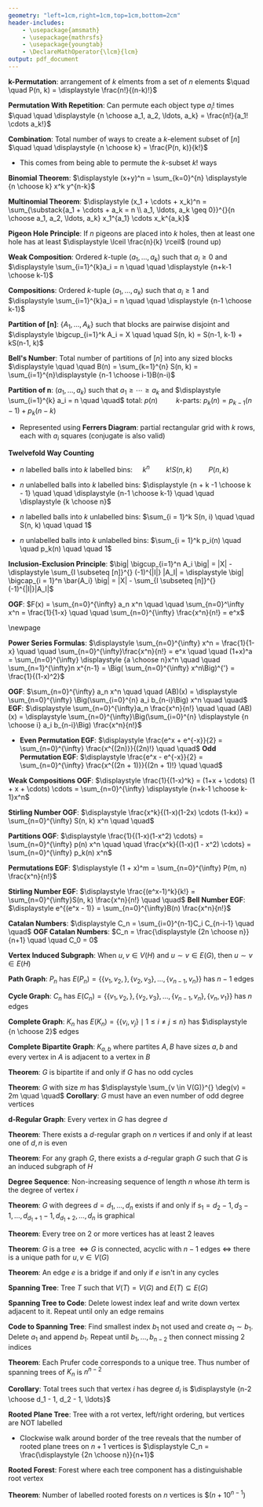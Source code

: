 ```yaml
---
geometry: "left=1cm,right=1cm,top=1cm,bottom=2cm"
header-includes:
    - \usepackage{amsmath}
    - \usepackage{mathrsfs}
    - \usepackage{youngtab}
    - \DeclareMathOperator{\lcm}{lcm}
output: pdf_document
---
```


**$\mathbf{k}$-Permutation**: arrangement of $k$ elments from a set of $n$ elements $\quad \quad P(n, k) = \displaystyle \frac{n!}{(n-k)!}$

**Permutation With Repetition**: Can permute each object type $a_i !$ times $\quad \quad \displaystyle {n \choose a_1, a_2, \ldots, a_k} = \frac{n!}{a_1! \cdots a_k!}$

**Combination**: Total number of ways to create a $k$-element subset of $[n]$ $\quad \quad \displaystyle {n \choose k} = \frac{P(n, k)}{k!}$

- This comes from being able to permute the $k$-subset $k!$ ways

**Binomial Theorem**: $\displaystyle (x+y)^n = \sum_{k=0}^{n} \displaystyle {n \choose k} x^k y^{n-k}$

**Multinomial Theorem**: $\displaystyle (x_1 + \cdots + x_k)^n = \sum_{\substack{a_1 + \cdots + a_k = n \\ a_1, \ldots, a_k \geq 0}}^{}{n \choose a_1, a_2, \ldots, a_k} x_1^{a_1} \cdots x_k^{a_k}$

**Pigeon Hole Principle**: If $n$ pigeons are placed into $k$ holes, then at least one hole has at least $\displaystyle \lceil \frac{n}{k} \rceil$ (round up)

**Weak Composition**: Ordered $k$-tuple $(a_1, \ldots, a_k)$ such that $a_i \geq 0$ and $\displaystyle \sum_{i=1}^{k}a_i = n \quad \quad \displaystyle {n+k-1 \choose k-1}$

**Compositions**: Ordered $k$-tuple $(a_1, \ldots, a_k)$ such that $a_i \geq 1$ and $\displaystyle \sum_{i=1}^{k}a_i = n \quad \quad \displaystyle {n-1 \choose k-1}$

**Partition of $\mathbf{[n]}$**: $\{A_1, \ldots, A_k\}$ such that blocks are pairwise disjoint and $\displaystyle \bigcup_{i=1}^k A_i = X \quad \quad S(n, k) = S(n-1, k-1) + kS(n-1, k)$

**Bell's Number**: Total number of partitions of $[n]$ into any sized blocks $\displaystyle \quad \quad B(n) = \sum_{k=1}^{n} S(n, k) = \sum_{i=1}^{n}\displaystyle {n-1 \choose i-1}B(n-i)$

**Partition of $\mathbf{n}$**: $(a_1, \ldots, a_k)$ such that $a_1 \geq \cdots \geq a_k$ and $\displaystyle \sum_{i=1}^{k} a_i = n \quad \quad$ total: $p(n) \quad \quad$ $k$-parts: $p_k(n) = p_{k-1}(n-1) + p_k(n-k)$

- Represented using **Ferrers Diagram**: partial rectangular grid with $k$ rows, each with $a_i$ squares (conjugate is also valid)

**Twelvefold Way Counting**

- $n$ labelled balls into $k$ labelled bins: $\quad k^n \quad \quad k!S(n, k) \quad \quad P(n, k)$

- $n$ unlabelled balls into $k$ labelled bins: $\displaystyle {n + k -1 \choose k - 1} \quad \quad \displaystyle {n-1 \choose k-1} \quad \quad \displaystyle {k \choose n}$

- $n$ labelled balls into $k$ unlabelled bins: $\sum_{i = 1}^k S(n, i) \quad \quad S(n, k) \quad \quad 1$

- $n$ unlabelled balls into $k$ unlabelled bins: $\sum_{i = 1}^k p_i(n) \quad \quad p_k(n) \quad \quad 1$

**Inclusion-Exclusion Principle**: $\big| \bigcup_{i=1}^n A_i \big| = |X| - \displaystyle \sum_{I \subseteq [n]}^{} (-1)^{|I|} |A_I| = \displaystyle \big| \bigcap_{i = 1}^n \bar{A_i} \big| = |X| - \sum_{I \subseteq [n]}^{}(-1)^{|I|}|A_I|$

**OGF**: $F(x) = \sum_{n=0}^{\infty} a_n x^n \quad \quad \sum_{n=0}^\infty x^n = \frac{1}{1-x} \quad \quad \sum_{n=0}^{\infty} \frac{x^n}{n!} = e^x$

\newpage

**Power Series Formulas**: $\displaystyle \sum_{n=0}^{\infty} x^n = \frac{1}{1-x} \quad \quad \sum_{n=0}^{\infty}\frac{x^n}{n!} = e^x \quad \quad (1+x)^a = \sum_{n=0}^{\infty} \displaystyle {a \choose n}x^n \quad \quad \sum_{n=1}^{\infty}n x^{n-1} = \Big( \sum_{n=0}^{\infty} x^n\Big)^{'} = \frac{1}{(1-x)^2}$

**OGF**: $\sum_{n=0}^{\infty} a_n x^n \quad \quad (AB)(x) = \displaystyle \sum_{n=0}^{\infty} \Big(\sum_{i=0}^{n} a_i b_{n-i}\Big) x^n \quad \quad$ **EGF**: $\displaystyle \sum_{n=0}^{\infty}a_n \frac{x^n}{n!} \quad \quad (AB)(x) = \displaystyle \sum_{n=0}^{\infty}\Big(\sum_{i=0}^{n} \displaystyle {n \choose i} a_i b_{n-i}\Big) \frac{x^n}{n!}$

- **Even Permutation EGF**: $\displaystyle \frac{e^x + e^{-x}}{2} = \sum_{n=0}^{\infty} \frac{x^{(2n)}}{(2n)!} \quad \quad$ **Odd Permutation EGF**: $\displaystyle \frac{e^x - e^{-x}}{2} = \sum_{n=0}^{\infty} \frac{x^{(2n + 1)}}{(2n + 1)!} \quad \quad$

**Weak Compositions OGF**: $\displaystyle \frac{1}{(1-x)^k} = (1+x + \cdots) (1 + x + \cdots) \cdots = \sum_{n=0}^{\infty} \displaystyle {n+k-1 \choose k-1}x^n$

**Stirling Number OGF**: $\displaystyle \frac{x^k}{(1-x)(1-2x) \cdots (1-kx)} = \sum_{n=0}^{\infty} S(n, k) x^n \quad \quad$

**Partitions OGF**: $\displaystyle \frac{1}{(1-x)(1-x^2) \cdots} = \sum_{n=0}^{\infty} p(n) x^n \quad \quad \frac{x^k}{(1-x)(1 - x^2) \cdots} = \sum_{n=0}^{\infty} p_k(n) x^n$

**Permutations EGF**: $\displaystyle (1 + x)^m = \sum_{n=0}^{\infty} P(m, n) \frac{x^n}{n!}$

**Stirling Number EGF**: $\displaystyle \frac{(e^x-1)^k}{k!} = \sum_{n=0}^{\infty}S(n, k) \frac{x^n}{n!} \quad \quad$ **Bell Number EGF**: $\displaystyle e^{(e^x - 1)} = \sum_{n=0}^{\infty}B(n) \frac{x^n}{n!}$

**Catalan Numbers**: $\displaystyle C_n = \sum_{i=0}^{n-1}C_i C_{n-i-1} \quad \quad$ **OGF Catalan Numbers**: $C_n = \frac{\displaystyle {2n \choose n}}{n+1} \quad \quad C_0 = 0$

**Vertex Induced Subgraph**: When $u, v \in V(H)$ and $u \sim v \in E(G)$, then $u \sim v \in E(H)$

**Path Graph**: $P_n$ has $E(P_n) = \{\{v_1, v_2,\}, \{v_2, v_3\}, \ldots, \{v_{n-1}, v_n\}\}$ has $n-1$ edges

**Cycle Graph**: $C_n$ has $E(C_n) = \{\{v_1, v_2,\}, \{v_2, v_3\}, \ldots, \{v_{n-1}, v_n\}, \{v_n, v_1\}\}$ has $n$ edges

**Complete Graph**: $K_n$ has $E(K_n) = \{\{v_i, v_j\} \mid 1 \leq i \neq j \leq n\}$ has $\displaystyle {n \choose 2}$ edges

**Complete Bipartite Graph**: $K_{a, b}$ where partites $A, B$ have sizes $a, b$ and every vertex in $A$ is adjacent to a vertex in $B$

**Theorem**: $G$ is bipartite if and only if $G$ has no odd cycles

**Theorem**: $G$ with size $m$ has $\displaystyle \sum_{v \in V(G)}^{} \deg(v) = 2m \quad \quad$ **Corollary**: $G$ must have an even number of odd degree vertices

**d-Regular Graph**: Every vertex in $G$ has degree $d$

**Theorem**: There exists a $d$-regular graph on $n$ vertices if and only if at least one of $d, n$ is even

**Theorem**: For any graph $G$, there exists a $d$-regular graph $G$ such that $G$ is an induced subgraph of $H$

**Degree Sequence**: Non-increasing sequence of length $n$ whose $i$th term is the degree of vertex $i$

**Theorem**: $G$ with degrees $d = d_1, \ldots, d_n$ exists if and only if $s_1 = d_2 - 1, d_3 - 1, \ldots, d_{d_1 + 1} - 1, d_{d_1+2}, \ldots, d_n$ is graphical

**Theorem**: Every tree on $2$ or more vertices has at least $2$ leaves

**Theorem**: $G$ is a tree $\iff G$ is connected, acyclic with $n-1$ edges $\iff$ there is a unique path for $u, v \in V(G)$

**Theorem**: An edge $e$ is a bridge if and only if $e$ isn't in any cycles

**Spanning Tree**: Tree $T$ such that $V(T) = V(G)$ and $E(T) \subseteq E(G)$

**Spanning Tree to Code**: Delete lowest index leaf and write down vertex adjacent to it. Repeat until only an edge remains

**Code to Spanning Tree**: Find smallest index $b_1$ not used and create $a_1 \sim b_1$. Delete $a_1$ and append $b_1$. Repeat until $b_1, \ldots, b_{n-2}$ then connect missing $2$ indices

**Theorem**: Each Prufer code corresponds to a unique tree. Thus number of spanning trees of $K_n$ is $n^{n-2}$

**Corollary**: Total trees such that vertex $i$ has degree $d_i$ is $\displaystyle {n-2 \choose d_1 - 1, d_2 - 1, \ldots}$

**Rooted Plane Tree**: Tree with a rot vertex, left/right ordering, but vertices are NOT labelled

- Clockwise walk around border of the tree reveals that the number of rooted plane trees on $n+1$ vertices is $\displaystyle C_n = \frac{\displaystyle {2n \choose n}}{n+1}$

**Rooted Forest**: Forest where each tree component has a distinguishable root vertex

**Theorem**: Number of labelled rooted forests on $n$ vertices is $$(n+10^{n-1})$

